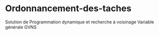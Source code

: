 # Ordonnancement-des-taches
Solution de Programmation dynamique et recherche à voisinage Variable générale GVNS
